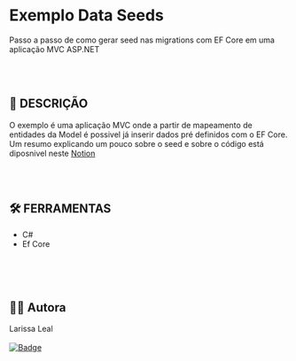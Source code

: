 # Exemplo Data Seeds
Passo a passo de como gerar seed nas migrations com EF Core em uma aplicação MVC ASP.NET


<br><br>
## 📝 DESCRIÇÃO
O exemplo é uma aplicação MVC onde a partir de mapeamento de entidades da Model é possivel já inserir dados pré definidos com o EF Core. 
Um resumo explicando um pouco sobre o seed e sobre o código está diposnivel neste <a href="https://talented-gray-8e7.notion.site/Data-Seeds-c-a2cb553550c2400789337b2718d06bde?pvs=4">  Notion </a> 


<br><br>
## 🛠️ FERRAMENTAS 
- C#
- Ef Core

<br><br><br>
## 👩‍💻 Autora
Larissa Leal 
<br><br>
[![Badge](https://img.shields.io/badge/LinkedIn-0077B5?style=for-the-badge&logo=linkedin&logoColor=white)](https://www.linkedin.com/in/larissa-leal-dias-408455157/)
